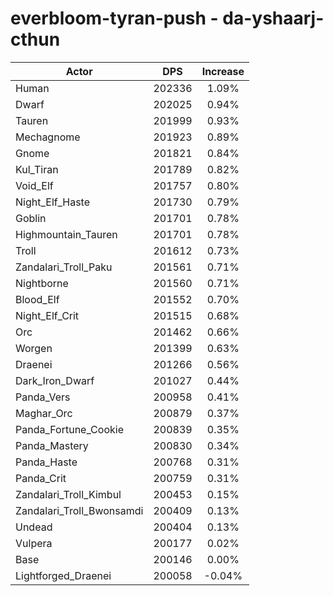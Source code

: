 # everbloom-tyran-push - da-yshaarj-cthun
| Actor | DPS | Increase |
|---|:---:|:---:|
|Human|202336|1.09%|
|Dwarf|202025|0.94%|
|Tauren|201999|0.93%|
|Mechagnome|201923|0.89%|
|Gnome|201821|0.84%|
|Kul_Tiran|201789|0.82%|
|Void_Elf|201757|0.80%|
|Night_Elf_Haste|201730|0.79%|
|Goblin|201701|0.78%|
|Highmountain_Tauren|201701|0.78%|
|Troll|201612|0.73%|
|Zandalari_Troll_Paku|201561|0.71%|
|Nightborne|201560|0.71%|
|Blood_Elf|201552|0.70%|
|Night_Elf_Crit|201515|0.68%|
|Orc|201462|0.66%|
|Worgen|201399|0.63%|
|Draenei|201266|0.56%|
|Dark_Iron_Dwarf|201027|0.44%|
|Panda_Vers|200958|0.41%|
|Maghar_Orc|200879|0.37%|
|Panda_Fortune_Cookie|200839|0.35%|
|Panda_Mastery|200830|0.34%|
|Panda_Haste|200768|0.31%|
|Panda_Crit|200759|0.31%|
|Zandalari_Troll_Kimbul|200453|0.15%|
|Zandalari_Troll_Bwonsamdi|200409|0.13%|
|Undead|200404|0.13%|
|Vulpera|200177|0.02%|
|Base|200146|0.00%|
|Lightforged_Draenei|200058|-0.04%|
